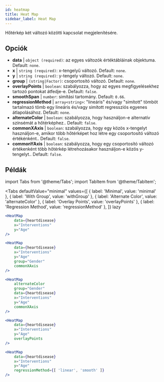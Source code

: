 ```yaml
---
id: heatmap
title: Heat Map
sidebar_label: Heat Map
---
```


Hőtérkép két változó közötti kapcsolat megjelenítésére.

## Opciók

* __data__ | `object (required)`: az egyes változók értéktábláinak objektuma. Default: `none`.
* __x__ | `string (required)`: x-tengelyű változó. Default: `none`.
* __y__ | `string (required)`: y-tengely változó. Default: `none`.
* __group__ | `(string|Factor)`: csoportosító változó. Default: `none`.
* __overlayPoints__ | `boolean`: szabályozza, hogy az egyes megfigyelésekhez tartozó pontokat átfedje-e. Default: `false`.
* __smoothSpan__ | `number`: simítási tartomány. Default: `0.66`.
* __regressionMethod__ | `array<string>`: "lineáris" és/vagy "simított" tömböt tartalmazó tömb egy lineáris és/vagy simított regressziós egyenes átlapolásához. Default: `none`.
* __alternateColor__ | `boolean`: szabályozza, hogy használjon-e alternatív színsémát a hőtérképhez.. Default: `false`.
* __commonXAxis__ | `boolean`: szabályozza, hogy egy közös x-tengelyt használjon-e, amikor több hőtérképet hoz létre egy csoportosító változó értékénként.. Default: `false`.
* __commonYAxis__ | `boolean`: szabályozza, hogy egy csoportosító változó értékenként több hőtérkép létrehozásakor használjon-e közös y-tengelyt.. Default: `false`.


## Példák

import Tabs from '@theme/Tabs';
import TabItem from '@theme/TabItem';

<Tabs
    defaultValue="minimal"
    values={[
        { label: 'Minimal', value: 'minimal' },
        { label: 'With Group', value: 'withGroup' },
        { label: 'Alternate Color', value: 'alternateColor' },
        { label: 'Overlay Points', value: 'overlayPoints' },
        { label: 'Regression Method', value: 'regressionMethod' },
    ]}
    lazy
>



<TabItem value="minimal">

```jsx live
<HeatMap 
    data={heartdisease} 
    x="Interventions"
    y="Age"
/>
```

</TabItem>


<TabItem value="withGroup">

```jsx live
<HeatMap 
    data={heartdisease} 
    x="Interventions"
    y="Age"
    group="Gender"
    commonXAxis
/>
```

</TabItem>

<TabItem value="alternateColor">

```jsx live
<HeatMap 
    alternateColor
    group="Gender"
    data={heartdisease} 
    x="Interventions"
    y="Age"
    commonXAxis
/>
```

</TabItem>

<TabItem value="overlayPoints">

```jsx live
<HeatMap 
    data={heartdisease} 
    x="Interventions"
    y="Age"
    overlayPoints 
/>
```

</TabItem>


<TabItem value="regressionMethod">

```jsx live
<HeatMap 
    data={heartdisease} 
    x="Interventions"
    y="Age"
    regressionMethod={[ 'linear', 'smooth' ]} 
/>
```

</TabItem>

</Tabs>
